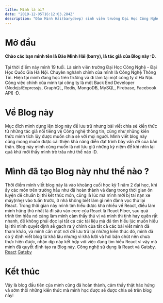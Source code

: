 ```yaml
---
title: Mình là ai?
date: "2019-12-05T16:12:03.284Z"
description: "Đào Minh Hải(barydevp) sinh viên trường Đại Học Công Nghệ - Đại Học Quốc Gia Hà Nội."
---
```


# Mở đầu
#### Chào các bạn mình tên là Đào Minh Hải (barry), là tác giả của Blog này :D.
Tại thời điểm này mình 19 tuổi. Là sinh viên trường Đại Học Công Nghệ - Đại Học Quốc Gia Hà Nội. Chuyên nghành chính của mình là Công Nghệ Thông Tin. Hiện tại mình đang học trên trường và đi làm tại một công ty ở Hà Nội. Công việc chính của mình tại công ty là một Back End Developer (Nodejs/Expressjs, GraphQL, Redis, MongoDB, MySQL, Firebase, Facebook API) :D.

# Về Blog này
Mục đích mình dựng lên blog này để lưu trữ nhưng bài viết chia sẻ kiến thức từ những tác giả nổi tiếng về Công nghệ thông tin, cũng như những kiến thức mình tích lũy được muốn chia sẻ với mọi người.
Mình viết blog này cũng mong muốn được cải thiện khả năng diễn đạt trình bày vấn đề của bản thân.
Blog này mình cũng muốn là nơi lưu giữ những kỷ niệm để khi nhìn lại quá khứ mới thấy mình trẻ trâu như thế nào :D.

# Mình đã tạo Blog này như thế nào ?
Thời điểm mình viết blog này là vào khoảng cuối học kỳ 1 năm 2 đại học, khi ấy các môn trên trường hầu như đã hoàn thành và đang trong thời gian ôn luyện để chuẩn bị thi kết thúc môn, cũng là lúc mà mình mới bị tai nạn xe máy(nhẹ) vào tuần trước, ở nhà không biết làm gì nên đành vọc thử lại React. Trong thời gian này mình tìm hiểu được khá nhiều về React, điều làm mình hứng thú nhất là đi sâu vào core của React là React Fiber, sau quá trình tìm hiểu nó càng làm mình cảm thấy thú vị và mình thì tính hay quên rất nhanh, để không phải đọc lại tất cả các tài liệu mà đã tìm hiểu lúc muốn hiểu lại thì mình quyết định sẽ gạch ra ý chính của tất cả các bài viết mình đã tham khảo, và mình cần một nơi để lưu trữ lại những kiến thức đó, mình đã có ý định viết blog từ khá lâu nhưng vì khá lười và hơi bận chút nên chưa thực hiện được, nhận dịp này kết hợp với việc đang tìm hiểu React vì vậy mà mình đã quyết định tạo ra Blog này. Công nghệ sử dụng là React và Gatsby. [React](https://reactjs.org/) [Gatsby](https://www.gatsbyjs.org/)

# Kết thúc
Vậy là blog đầu tiên của mình cũng đã hoàn thành, cảm thấy thật hào hứng và sớm thôi những kiến thức mà mình học được sẽ được chia sẻ trên blog này!